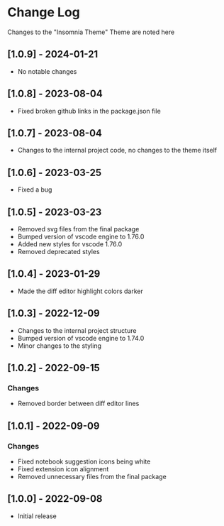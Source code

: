 # Change Log

Changes to the "Insomnia Theme" Theme are noted here

## [1.0.9] - 2024-01-21

- No notable changes

## [1.0.8] - 2023-08-04

- Fixed broken github links in the package.json file

## [1.0.7] - 2023-08-04

- Changes to the internal project code, no changes to the theme itself

## [1.0.6] - 2023-03-25

- Fixed a bug

## [1.0.5] - 2023-03-23

- Removed svg files from the final package
- Bumped version of vscode engine to 1.76.0
- Added new styles for vscode 1.76.0
- Removed deprecated styles

## [1.0.4] - 2023-01-29

- Made the diff editor highlight colors darker

## [1.0.3] - 2022-12-09

- Changes to the internal project structure
- Bumped version of vscode engine to 1.74.0
- Minor changes to the styling

## [1.0.2] - 2022-09-15

### Changes
- Removed border between diff editor lines

## [1.0.1] - 2022-09-09

### Changes
- Fixed notebook suggestion icons being white
- Fixed extension icon alignment
- Removed unnecessary files from the final package

## [1.0.0] - 2022-09-08

- Initial release